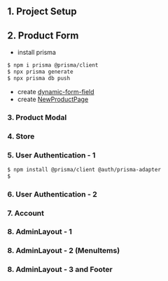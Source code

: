## 1. Project Setup

## 2. Product Form

- install prisma

```bash
$ npm i prisma @prisma/client
$ npx prisma generate
$ npx prisma db push
```

- create [dynamic-form-field](src/components/forms/dynamic-form-field/index.tsx)
- create [NewProductPage](src/app/account/product/new/page.tsx)

### 3. Product Modal

### 4. Store

### 5. User Authentication - 1

```bash
$ npm install @prisma/client @auth/prisma-adapter
$
```

### 6. User Authentication - 2

### 7. Account

### 8. AdminLayout - 1

### 8. AdminLayout - 2 (MenuItems)

### 8. AdminLayout - 3 and Footer
